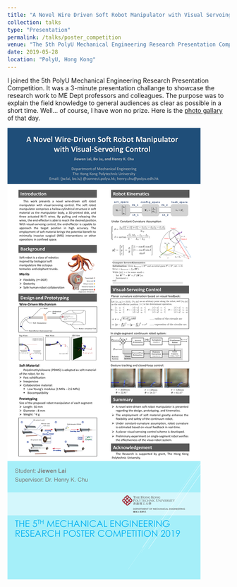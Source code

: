 ```yaml
---
title: "A Novel Wire Driven Soft Robot Manipulator with Visual Servoing Control"
collection: talks
type: "Presentation"
permalink: /talks/poster_competition
venue: "The 5th PolyU Mechanical Engineering Research Presentation Competition"
date: 2019-05-28
location: "PolyU, Hong Kong"
---
```


I joined the 5th PolyU Mechanical Engineering Research Presentation Competition. It was a 3-minute presentation challange to showcase the research work to ME Dept professors and colleagues. The purpose was to explain the field knowledge to general audiences as clear as possible in a short time. Well... of course, I have won no prize. Here is the [photo gallary](https://www.polyu.edu.hk/me/the-5th-research-presentation-competition/) of that day.

![poster_competition](/files/poster_competition.PNG)
